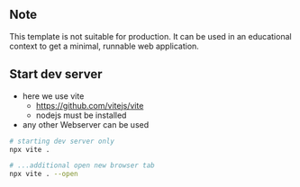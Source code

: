 ## Note

This template is not suitable for production.
It can be used in an educational context to get a minimal, runnable web application.


## Start dev server

- here we use vite
    - <https://github.com/vitejs/vite>
    - nodejs must be installed
- any other Webserver can be used

```bash
# starting dev server only
npx vite .

# ...additional open new browser tab
npx vite . --open
```

